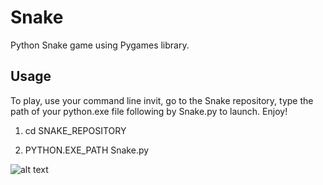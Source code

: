 # Snake

Python Snake game using Pygames library.

## Usage

To play, use your command line invit, go to the Snake repository, type the path of your python.exe file following by Snake.py to launch. Enjoy!

1) cd SNAKE_REPOSITORY

2) PYTHON.EXE_PATH Snake.py

![alt text](http://f.angiva.re/hNc2D)
